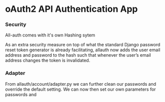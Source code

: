 # oAuth2 API Authentication App





### Security 

All-auth comes with it's own Hashing sytem

As an extra security measure on top of what the standard Django password reset token generator is already facilitating, 
allauth now adds the user email address and password to the hash such that whenever the user’s email address changes the token is invalidated.

### Adapter

From allauth/account/adapter.py we  can further clean our passwords and override the default setting.
We can now then set our own parameters for passwords and 
